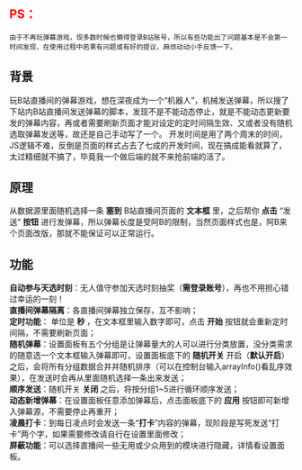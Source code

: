 ## <font color="#ff0000">**PS：**</font>
    由于不再玩弹幕游戏，现多数时候也懒得登录B站账号，所以有些功能出了问题基本是不会第一时间发现，在使用过程中若果有问题或有好的提议，麻烦动动小手反馈一下。

## 背景
玩B站直播间的弹幕游戏，想在深夜成为一个“机器人”，机械发送弹幕，所以搜了下站内B站直播间发送弹幕的脚本，发现不是不能动态停止，就是不能动态更新要发的弹幕内容，再或者需要刷新页面才能对设定的定时间隔生效、又或者没有随机选取弹幕发送等，故还是自己手动写了一个。
开发时间是用了两个周末的时间，JS逻辑不难，反倒是页面的样式占去了七成的开发时间，现在搞成能看就算了，太过精细就不搞了，毕竟我一个做后端的就不来抢前端的活了。

## 原理
从数据源里面随机选择一条 **塞到** B站直播间页面的 **文本框** 里，之后帮你 **点击** “发送” **按钮** 进行发弹幕，所以弹幕长度是受阿B的限制，当然页面样式也是，阿B来个页面改版，那就不能保证可以正常运行。

## 功能
**自动参与天选时刻**：无人值守参加天选时刻抽奖（**需登录账号**），再也不用担心错过幸运的一刻！  
**直播间弹幕隔离**：各直播间弹幕独立保存，互不影响；  
**定时功能**： 单位是 **秒** ，在文本框里输入数字即可，点击 **开始** 按钮就会重新定时间隔，不需要刷新页面；  
**随机弹幕**：设置面板有五个分组是让弹幕量大的人可以进行分类放置，没分类需求的随意选一个文本框输入弹幕即可，设置面板底下的 **随机开关** 开启（**默认开启**）之后，会将所有分组数据合并并随机排序（可以在控制台输入arrayInfo()看乱序效果），在发送时会再从里面随机选择一条出来发送；  
**顺序发送**：随机开关 **关闭** 之后，将按分组1~5进行循环顺序发送；  
**动态新增弹幕**：在设置面板任意添加弹幕后，点击面板底下的 **应用** 按钮即可新增入弹幕源，不需要停止再重开；  
**凌晨打卡**：到每日凌点时会发送一条“**打卡**”内容的弹幕，现阶段是写死发送“打卡”两个字，如果需要修改请自行在设置里面修改；  
**屏蔽功能**：可以选择直播间一些无用或少众用到的模块进行隐藏，详情看设置面板。